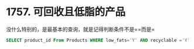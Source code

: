 # 1757. 可回收且低脂的产品

没什么特别的，是最基本的查询，就是记得判断条件不是==而是=

```sql
SELECT product_id From Products WHERE low_fats='Y' AND recyclable ='Y'
```
